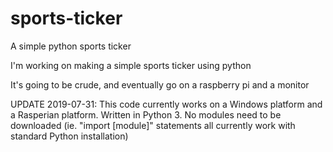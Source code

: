 # sports-ticker
A simple python sports ticker

I'm working on making a simple sports ticker using python

It's going to be crude, and eventually go on a 
raspberry pi and a monitor

UPDATE 2019-07-31: This code currently works on a Windows platform and a Rasperian platform. Written in Python 3. No modules need to be downloaded (ie. "import [module]" statements all currently work with standard Python installation)
